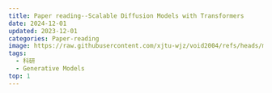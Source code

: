 ```yaml
---
title: Paper reading--Scalable Diffusion Models with Transformers
date: 2024-12-01
updated: 2023-12-01
categories: Paper-reading
image: https://raw.githubusercontent.com/xjtu-wjz/void2004/refs/heads/main/pics_for_post/_2024-11-24%20211237.webp
tags:
  - 科研
  - Generative Models
top: 1
---
```

